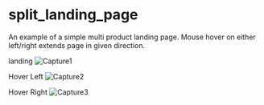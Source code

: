 # split_landing_page
An example of a simple multi product landing page. Mouse hover on either left/right extends page in given direction.

landing
![Capture1](https://github.com/daviskj/split_landing_page/assets/98443655/e1b2399b-6432-4d0d-b8ae-d1245cede964)

Hover Left
![Capture2](https://github.com/daviskj/split_landing_page/assets/98443655/7c936c97-65a5-4819-9b77-c9a1a94ec85d)

Hover Right
![Capture3](https://github.com/daviskj/split_landing_page/assets/98443655/a536daf0-9aa0-426e-ad88-e390e4f5c7b2)
